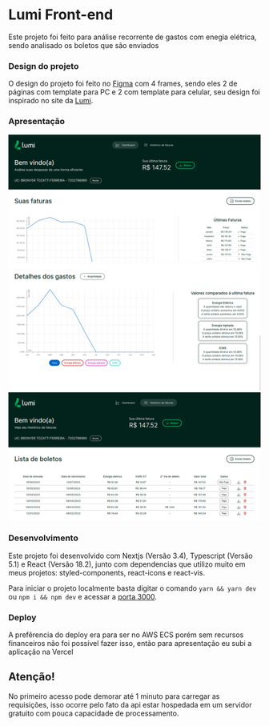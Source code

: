 
# Lumi Front-end

Este projeto foi feito para análise recorrente de gastos com enegia elétrica, sendo analisado os boletos que são enviados

### Design do projeto
O design do projeto foi feito no [Figma](https://www.figma.com/file/jcZf4pS3jaIwg57hLHPL84/Lumi?type=design&node-id=0%3A1&mode=design&t=SzS9HPUfOOzRvTx2-1) com 4 frames, sendo eles 2 de páginas com template para PC e 2 com template para celular, seu design foi inspirado no site da [Lumi](https://www.labs-lumi.com.br/).

### Apresentação
![Print 1](https://github.com/lulucasalves/lumi-front/blob/main/.github/image1.png?raw=true)
![Print 3](https://github.com/lulucasalves/lumi-front/blob/main/.github/image3.png?raw=true)
![Print 4](https://github.com/lulucasalves/lumi-front/blob/main/.github/image4.png?raw=true)

### Desenvolvimento
Este projeto foi desenvolvido com Nextjs (Versão 3.4), Typescript (Versão 5.1) e React (Versão 18.2), junto com dependencias que utilizo muito em meus projetos: styled-components, react-icons e react-vis.

Para iniciar o projeto localmente basta digitar o comando `yarn && yarn dev` ou `npm i && npm dev` e acessar a [porta 3000](http://localhost:3000).

### Deploy

A prefêrencia do deploy era para ser no AWS ECS porém sem recursos financeiros não foi possível fazer isso, então para apresentação eu subi a aplicação na Vercel

## Atenção!

No primeiro acesso pode demorar até 1 minuto para carregar as requisições, isso ocorre pelo fato da api estar hospedada em um servidor gratuito com pouca capacidade de processamento.
